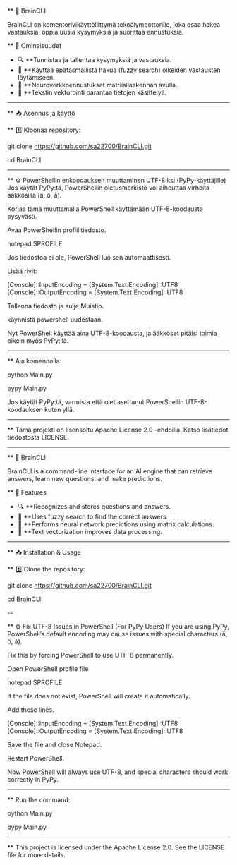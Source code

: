 ** 🧠 BrainCLI

BrainCLI on komentorivikäyttöliittymä tekoälymoottorille, joka osaa hakea vastauksia, oppia uusia kysymyksiä ja suorittaa ennustuksia.

** 🚀 Ominaisuudet
- 🔍 **Tunnistaa ja tallentaa kysymyksiä ja vastauksia.
- 🤖 **Käyttää epätäsmällistä hakua (fuzzy search) oikeiden vastausten löytämiseen.
- 🧮 **Neuroverkkoennustukset matriisilaskennan avulla.
- 📝 **Tekstin vektorointi parantaa tietojen käsittelyä.

---

** 📥 Asennus ja käyttö

** 1️⃣ Kloonaa repository:

git clone https://github.com/sa22700/BrainCLI.git

cd BrainCLI

---

** ⚙ PowerShellin enkoodauksen muuttaminen UTF-8:ksi (PyPy-käyttäjille)
Jos käytät PyPy:tä, PowerShellin oletusmerkistö voi aiheuttaa virheitä ääkkösillä (ä, ö, å).

Korjaa tämä muuttamalla PowerShell käyttämään UTF-8-koodausta pysyvästi.

Avaa PowerShellin profiilitiedosto.

notepad $PROFILE

Jos tiedostoa ei ole, PowerShell luo sen automaattisesti.

Lisää rivit:

[Console]::InputEncoding = [System.Text.Encoding]::UTF8
[Console]::OutputEncoding = [System.Text.Encoding]::UTF8

Tallenna tiedosto ja sulje Muistio.

käynnistä powershell uudestaan.

Nyt PowerShell käyttää aina UTF-8-koodausta, ja ääkköset pitäisi toimia oikein myös PyPy:llä.

---

** Aja komennolla:

python Main.py

pypy Main.py

Jos käytät PyPy:tä, varmista että olet asettanut PowerShellin UTF-8-koodauksen kuten yllä.

---

** Tämä projekti on lisensoitu Apache License 2.0 -ehdoilla.
Katso lisätiedot tiedostosta LICENSE.

------------------------------------------------------------------------------------------------------------------------------------------------------------------------

** 🧠 BrainCLI

BrainCLI is a command-line interface for an AI engine that can retrieve answers, learn new questions, and make predictions.

** 🚀 Features
- 🔍 **Recognizes and stores questions and answers.
- 🤖 **Uses fuzzy search to find the correct answers.
- 🧮 **Performs neural network predictions using matrix calculations.
- 📝 **Text vectorization improves data processing.

---

** 📥 Installation & Usage

** 1️⃣ Clone the repository:

git clone https://github.com/sa22700/BrainCLI.git

cd BrainCLI

--

** ⚙ Fix UTF-8 Issues in PowerShell (For PyPy Users)
If you are using PyPy, PowerShell’s default encoding may cause issues with special characters (ä, ö, å).

Fix this by forcing PowerShell to use UTF-8 permanently.

Open PowerShell profile file

notepad $PROFILE

If the file does not exist, PowerShell will create it automatically.

Add these lines.

[Console]::InputEncoding = [System.Text.Encoding]::UTF8
[Console]::OutputEncoding = [System.Text.Encoding]::UTF8

Save the file and close Notepad.

Restart PowerShell.

Now PowerShell will always use UTF-8, and special characters should work correctly in PyPy.

---

** Run the command:

python Main.py

pypy Main.py

---

** This project is licensed under the Apache License 2.0.
See the LICENSE file for more details.
